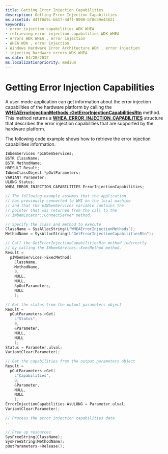 ```yaml
---
title: Getting Error Injection Capabilities
description: Getting Error Injection Capabilities
ms.assetid: d4ff0d9c-bb17-4dff-8008-bf8d59e44621
keywords:
- error injection capabilities WDK WHEA
- retrieving error injection capabilities WDK WHEA
- errors WDK WHEA , error injection
- WHEA WDK , error injection
- Windows Hardware Error Architecture WDK , error injection
- injecting hardware errors WDK WHEA
ms.date: 04/20/2017
ms.localizationpriority: medium
---
```


# Getting Error Injection Capabilities


A user-mode application can get information about the error injection capabilities of the hardware platform by calling the [**WHEAErrorInjectionMethods::GetErrorInjectionCapabilitiesRtn**](https://docs.microsoft.com/windows-hardware/drivers/ddi/_whea/) method. This method returns a [**WHEA\_ERROR\_INJECTION\_CAPABILITIES**](https://docs.microsoft.com/windows-hardware/drivers/ddi/ntddk/ns-ntddk-_whea_error_injection_capabilities) structure that describes the error injection capabilities that are supported by the hardware platform.

The following code example shows how to retrieve the error injection capabilities information.

```cpp
IWbemServices *pIWbemServices;
BSTR ClassName;
BSTR MethodName;
HRESULT Result;
IWbemClassObject *pOutParameters;
VARIANT Parameter;
ULONG Status;
WHEA_ERROR_INJECTION_CAPABILITIES ErrorInjectionCapabilities;

// The following example assumes that the application
// has previously connected to WMI on the local machine
// and that the pIWbemServices variable contains the
// pointer that was returned from the call to the
// IWbemLocator::ConnectServer method.

// Specify the class and method to execute
ClassName = SysAllocString(L"WHEAErrorInjectionMethods");
MethodName = SysAllocString(L"GetErrorInjectionCapabilitiesRtn");

// Call the GetErrorInjectionCapabilitiesRtn method indirectly
// by calling the IWbemServices::ExecMethod method.
Result =
  pIWbemServices->ExecMethod(
    ClassName,
    MethodName,
    0,
    NULL,
    NULL,
    &pOutParameters,
    NULL
    );

// Get the status from the output parameters object
Result =
  pOutParameters->Get(
    L"Status",
    0,
    &Parameter,
    NULL,
    NULL
    );
Status = Parameter.ulval;
VariantClear(Parameter);

// Get the capabilities from the output parameters object
Result =
  pOutParameters->Get(
    L"Capabilities",
    0,
    &Parameter,
    NULL,
    NULL
    );
ErrorInjectionCapabilities.AsULONG = Parameter.ulval;
VariantClear(Parameter);

// Process the error injection capabilities data
...

// Free up resources
SysFreeString(ClassName);
SysFreeString(MethodName);
pOutParameters->Release();
```

 

 




